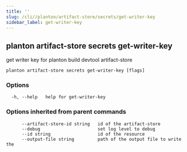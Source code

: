 ```yaml
---
title: ''
slug: /cli//planton/artifact-store/secrets/get-writer-key
sidebar_label: get-writer-key
---
```

## planton artifact-store secrets get-writer-key

get writer key for planton build devtool artifact-store

```
planton artifact-store secrets get-writer-key [flags]
```

### Options

```
  -h, --help   help for get-writer-key
```

### Options inherited from parent commands

```
      --artifact-store-id string   id of the artifact-store
      --debug                      set log level to debug
      --id string                  id of the resource
      --output-file string         path of the output file to write the 
```

